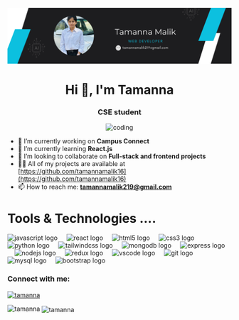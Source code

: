 ![logo](https://github.com/tamannamalik16/tamannamalik16/blob/main/tamanna.png)
<h1 align="center">Hi 👋, I'm Tamanna </h1>
<h3 align="center"> CSE student </h3>
<p align="center"><img  alt="coding" width="400" src="https://cdn.dribbble.com/users/4055494/screenshots/15215756/media/d2b66c4ca0192aa26d103448b3d1518b.gif"/> </p>


- 🔭 I’m currently working on **Campus Connect**
- 🌱 I’m currently learning **React.js** 
- 👯 I’m looking to collaborate on **Full-stack and frontend projects**
- 👨‍💻 All of my projects are available at [https://github.com/tamannamalik16](https://github.com/tamannamalik16)
- 📫 How to reach me:  **tamannamalik219@gmail.com**

<h1> Tools & Technologies ....</h1>
<div align="left">
  <img src="https://cdn.jsdelivr.net/gh/devicons/devicon/icons/javascript/javascript-original.svg" height="30" alt="javascript logo"  />
  <img width="12" />
  <img src="https://cdn.jsdelivr.net/gh/devicons/devicon/icons/react/react-original.svg" height="30" alt="react logo"  />
  <img width="12" />
  <img src="https://cdn.jsdelivr.net/gh/devicons/devicon/icons/html5/html5-original.svg" height="30" alt="html5 logo"  />
  <img width="12" />
  <img src="https://cdn.jsdelivr.net/gh/devicons/devicon/icons/css3/css3-original.svg" height="30" alt="css3 logo"  />
  <img width="12" />
  <img src="https://cdn.jsdelivr.net/gh/devicons/devicon/icons/python/python-original.svg" height="30" alt="python logo"  />
  <img width="12" />
  <img src="https://cdn.jsdelivr.net/gh/devicons/devicon/icons/tailwindcss/tailwindcss-original-wordmark.svg" height="30" alt="tailwindcss logo"  />
  <img width="12" />
  <img src="https://cdn.jsdelivr.net/gh/devicons/devicon/icons/mongodb/mongodb-original.svg" height="30" alt="mongodb logo"  />
  <img width="12" />
  <img src="https://cdn.jsdelivr.net/gh/devicons/devicon/icons/express/express-original.svg" height="30" alt="express logo"  />
  <img width="12" />
  <img src="https://cdn.jsdelivr.net/gh/devicons/devicon/icons/nodejs/nodejs-original.svg" height="30" alt="nodejs logo"  />
  <img width="12" />
  <img src="https://cdn.jsdelivr.net/gh/devicons/devicon/icons/redux/redux-original.svg" height="30" alt="redux logo"  />
  <img width="12" />
  <img src="https://cdn.jsdelivr.net/gh/devicons/devicon/icons/vscode/vscode-original.svg" height="30" alt="vscode logo"  />
  <img width="12" />
  <img src="https://cdn.jsdelivr.net/gh/devicons/devicon/icons/git/git-original.svg" height="30" alt="git logo"  />
  <img width="12" />
  <img src="https://cdn.jsdelivr.net/gh/devicons/devicon/icons/mysql/mysql-original.svg" height="30" alt="mysql logo"  />
  <img width="12" />
  <img src="https://cdn.jsdelivr.net/gh/devicons/devicon/icons/bootstrap/bootstrap-original.svg" height="30" alt="bootstrap logo"  />
</div>

<h3 align="left">Connect with me:</h3>
<div align="left" margin-bottom="2px">
<a href="https://linkedin.com/in/tamanna-malik-300081304" target="blank"><img align="center" src="https://raw.githubusercontent.com/rahuldkjain/github-profile-readme-generator/master/src/images/icons/Social/linked-in-alt.svg" alt="tamanna" height="30" width="40" /></a>

</div>

<p><img align="left" src="https://github-readme-stats.vercel.app/api/top-langs?username=tamannamalik16&show_icons=true&locale=en&layout=compact" alt="tamanna" /></p>
<p>&nbsp;<img align="center" src="https://github-readme-stats.vercel.app/api?username=tamannamalik16&show_icons=true&locale=en" alt="tamanna" /></p>
